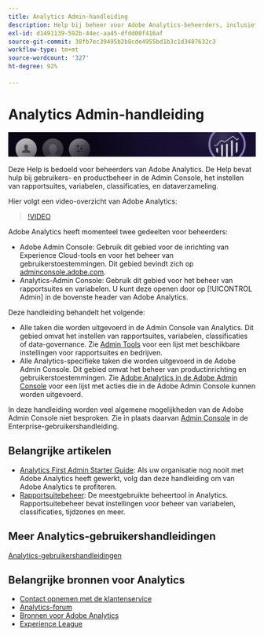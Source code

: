 ```yaml
---
title: Analytics Admin-handleiding
description: Help bij beheer voor Adobe Analytics-beheerders, inclusief gebruikers- en productbeheer in de Admin Console, voor het instellen van rapportsuites, variabelen, classificaties en dataverzameling.
exl-id: d1491139-592b-44ec-aa45-dfdd00f416af
source-git-commit: 38fb7ec39495b2b8cde4955bd1b3c1d3487632c3
workflow-type: tm+mt
source-wordcount: '327'
ht-degree: 92%

---
```


# Analytics Admin-handleiding

![Banner](/assets/doc_banner_admin.png)

Deze Help is bedoeld voor beheerders van Adobe Analytics. De Help bevat hulp bij gebruikers- en productbeheer in de Admin Console, het instellen van rapportsuites, variabelen, classificaties, en dataverzameling.

Hier volgt een video-overzicht van Adobe Analytics:

>[!VIDEO](https://video.tv.adobe.com/v/27429/?quality=12)

Adobe Analytics heeft momenteel twee gedeelten voor beheerders:

* Adobe Admin Console: Gebruik dit gebied voor de inrichting van Experience Cloud-tools en voor het beheer van gebruikerstoestemmingen. Dit gebied bevindt zich op [adminconsole.adobe.com](https://adminconsole.adobe.com).
* Analytics-Admin Console: Gebruik dit gebied voor het beheer van rapportsuites en variabelen. U kunt deze openen door op [!UICONTROL Admin] in de bovenste header van Adobe Analytics.

Deze handleiding behandelt het volgende:

* Alle taken die worden uitgevoerd in de Admin Console van Analytics. Dit gebied omvat het instellen van rapportsuites, variabelen, classificaties of data-governance. Zie [Admin Tools](admin/c-admin-tools.md) voor een lijst met beschikbare instellingen voor rapportsuites en bedrijven.
* Alle Analytics-specifieke taken die worden uitgevoerd in de Adobe Admin Console. Dit gebied omvat het beheer van productinrichting en gebruikerstoestemmingen. Zie [Adobe Analytics in de Adobe Admin Console](admin-console/home.md) voor een lijst met acties die in de Adobe Admin Console kunnen worden uitgevoerd.

In deze handleiding worden veel algemene mogelijkheden van de Adobe Admin Console niet besproken. Zie in plaats daarvan [Admin Console](https://helpx.adobe.com/nl/enterprise/using/admin-console.html) in de Enterprise-gebruikershandleiding.

## Belangrijke artikelen

* [Analytics First Admin Starter Guide](admin-console/first-admin-guide.md): Als uw organisatie nog nooit met Adobe Analytics heeft gewerkt, volg dan deze handleiding om van Adobe Analytics te profiteren.
* [Rapportsuitebeheer](c-manage-report-suites/report-suites-admin.md): De meestgebruikte beheertool in Analytics. Rapportsuitebeheer bevat instellingen voor beheer van variabelen, classificaties, tijdzones en meer.

## Meer Analytics-gebruikershandleidingen

[Analytics-gebruikershandleidingen](https://experienceleague.adobe.com/docs/analytics.html)

## Belangrijke bronnen voor Analytics

* [Contact opnemen met de klantenservice](https://helpx.adobe.com/nl/contact/enterprise-support.ec.html)
* [Analytics-forum](https://forums.adobe.com/community/experience-cloud/analytics-cloud/analytics)
* [Bronnen voor Adobe Analytics](https://forums.adobe.com/message/10660755)
* [Experience League](https://landing.adobe.com/experience-league/)
